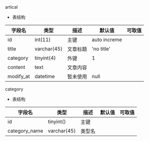 artical  

* 表结构

字段名|类型|描述|默认值|可取值  
----|----|----|----|----
id|int(11)|主键|auto increme|
title|varchar(45)|文章标题|'no title'|
category|tinyint(4)|外键|1|
content|text|文章内容||
modify_at|datetime|暂未使用|null|


category  

* 表结构

字段名|类型|描述|默认值|可取值  
----|----|----|----|----
id|tinyint()|主键||
category_name|varchar(45)|类型名||